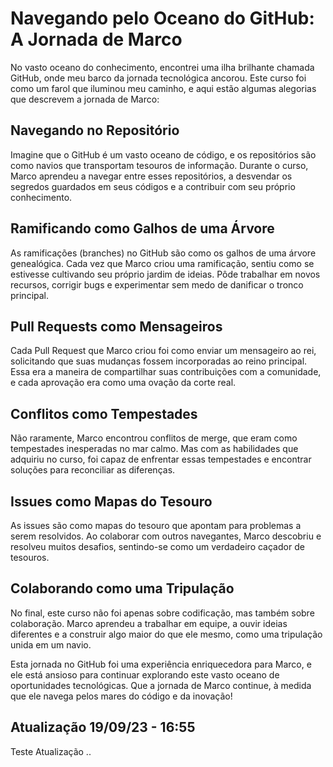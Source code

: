# Navegando pelo Oceano do GitHub: A Jornada de Marco

No vasto oceano do conhecimento, encontrei uma ilha brilhante chamada GitHub, onde meu barco da jornada tecnológica ancorou. Este curso foi como um farol que iluminou meu caminho, e aqui estão algumas alegorias que descrevem a jornada de Marco:

## Navegando no Repositório

Imagine que o GitHub é um vasto oceano de código, e os repositórios são como navios que transportam tesouros de informação. Durante o curso, Marco aprendeu a navegar entre esses repositórios, a desvendar os segredos guardados em seus códigos e a contribuir com seu próprio conhecimento.

## Ramificando como Galhos de uma Árvore

As ramificações (branches) no GitHub são como os galhos de uma árvore genealógica. Cada vez que Marco criou uma ramificação, sentiu como se estivesse cultivando seu próprio jardim de ideias. Pôde trabalhar em novos recursos, corrigir bugs e experimentar sem medo de danificar o tronco principal.

## Pull Requests como Mensageiros

Cada Pull Request que Marco criou foi como enviar um mensageiro ao rei, solicitando que suas mudanças fossem incorporadas ao reino principal. Essa era a maneira de compartilhar suas contribuições com a comunidade, e cada aprovação era como uma ovação da corte real.

## Conflitos como Tempestades

Não raramente, Marco encontrou conflitos de merge, que eram como tempestades inesperadas no mar calmo. Mas com as habilidades que adquiriu no curso, foi capaz de enfrentar essas tempestades e encontrar soluções para reconciliar as diferenças.

## Issues como Mapas do Tesouro

As issues são como mapas do tesouro que apontam para problemas a serem resolvidos. Ao colaborar com outros navegantes, Marco descobriu e resolveu muitos desafios, sentindo-se como um verdadeiro caçador de tesouros.

## Colaborando como uma Tripulação

No final, este curso não foi apenas sobre codificação, mas também sobre colaboração. Marco aprendeu a trabalhar em equipe, a ouvir ideias diferentes e a construir algo maior do que ele mesmo, como uma tripulação unida em um navio.

Esta jornada no GitHub foi uma experiência enriquecedora para Marco, e ele está ansioso para continuar explorando este vasto oceano de oportunidades tecnológicas. Que a jornada de Marco continue, à medida que ele navega pelos mares do código e da inovação!

## Atualização 19/09/23 - 16:55

Teste Atualização ..